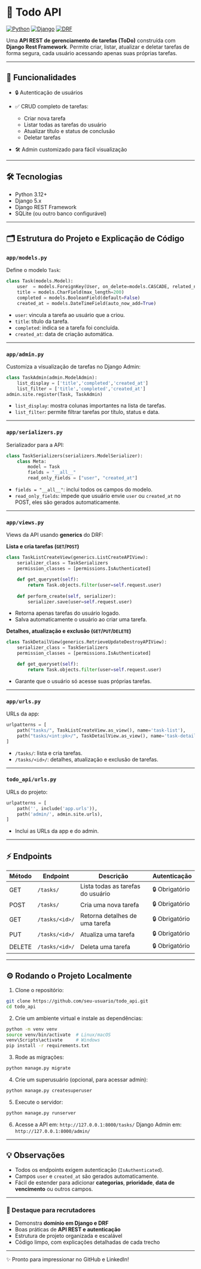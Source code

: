 # 📝 Todo API

[![Python](https://img.shields.io/badge/Python-3.12+-blue)](https://www.python.org/)
[![Django](https://img.shields.io/badge/Django-5.x-green)](https://www.djangoproject.com/)
[![DRF](https://img.shields.io/badge/DRF-3.20+-orange)](https://www.django-rest-framework.org/)

Uma **API REST de gerenciamento de tarefas (ToDo)** construída com **Django Rest Framework**. Permite criar, listar, atualizar e deletar tarefas de forma segura, cada usuário acessando apenas suas próprias tarefas.

---

## 🚀 Funcionalidades

* 🔒 Autenticação de usuários
* ✅ CRUD completo de tarefas:

  * Criar nova tarefa
  * Listar todas as tarefas do usuário
  * Atualizar título e status de conclusão
  * Deletar tarefas
* 🛠 Admin customizado para fácil visualização

---

## 🛠 Tecnologias

* Python 3.12+
* Django 5.x
* Django REST Framework
* SQLite (ou outro banco configurável)

---

## 🗂 Estrutura do Projeto e Explicação de Código

### `app/models.py`

Define o modelo `Task`:

```python
class Task(models.Model):
    user  = models.ForeignKey(User, on_delete=models.CASCADE, related_name='tasks')
    title = models.CharField(max_length=200)
    completed = models.BooleanField(default=False)
    created_at = models.DateTimeField(auto_now_add=True)
```

* `user`: vincula a tarefa ao usuário que a criou.
* `title`: título da tarefa.
* `completed`: indica se a tarefa foi concluída.
* `created_at`: data de criação automática.

---

### `app/admin.py`

Customiza a visualização de tarefas no Django Admin:

```python
class TaskAdmin(admin.ModelAdmin):
    list_display = ['title','completed','created_at']
    list_filter = ['title','completed','created_at']
admin.site.register(Task, TaskAdmin)
```

* `list_display`: mostra colunas importantes na lista de tarefas.
* `list_filter`: permite filtrar tarefas por título, status e data.

---

### `app/serializers.py`

Serializador para a API:

```python
class TaskSerializers(serializers.ModelSerializer):
    class Meta:
        model = Task
        fields = "__all__"
        read_only_fields = ["user", "created_at"]
```

* `fields = "__all__"`: inclui todos os campos do modelo.
* `read_only_fields`: impede que usuário envie `user` ou `created_at` no POST, eles são gerados automaticamente.

---

### `app/views.py`

Views da API usando **generics** do DRF:

**Lista e cria tarefas (`GET`/`POST`)**

```python
class TaskListCreateView(generics.ListCreateAPIView):
    serializer_class = TaskSerializers
    permission_classes = [permissions.IsAuthenticated]    

    def get_queryset(self):
        return Task.objects.filter(user=self.request.user)
    
    def perform_create(self, serializer):
        serializer.save(user=self.request.user)
```

* Retorna apenas tarefas do usuário logado.
* Salva automaticamente o usuário ao criar uma tarefa.

**Detalhes, atualização e exclusão (`GET`/`PUT`/`DELETE`)**

```python
class TaskDetailView(generics.RetrieveUpdateDestroyAPIView):
    serializer_class = TaskSerializers
    permission_classes = [permissions.IsAuthenticated]

    def get_queryset(self):
        return Task.objects.filter(user=self.request.user)
```

* Garante que o usuário só acesse suas próprias tarefas.

---

### `app/urls.py`

URLs da app:

```python
urlpatterns = [
    path("tasks/", TaskListCreateView.as_view(), name='task-list'),
    path("tasks/<int:pk>/", TaskDetailView.as_view(), name='task-detail')
]
```

* `/tasks/`: lista e cria tarefas.
* `/tasks/<id>/`: detalhes, atualização e exclusão de tarefas.

---

### `todo_api/urls.py`

URLs do projeto:

```python
urlpatterns = [
    path('', include('app.urls')),
    path('admin/', admin.site.urls),
]
```

* Inclui as URLs da app e do admin.

---

## ⚡ Endpoints

| Método | Endpoint       | Descrição                         | Autenticação   |
| ------ | -------------- | --------------------------------- | -------------- |
| GET    | `/tasks/`      | Lista todas as tarefas do usuário | 🔒 Obrigatório |
| POST   | `/tasks/`      | Cria uma nova tarefa              | 🔒 Obrigatório |
| GET    | `/tasks/<id>/` | Retorna detalhes de uma tarefa    | 🔒 Obrigatório |
| PUT    | `/tasks/<id>/` | Atualiza uma tarefa               | 🔒 Obrigatório |
| DELETE | `/tasks/<id>/` | Deleta uma tarefa                 | 🔒 Obrigatório |

---

## ⚙️ Rodando o Projeto Localmente

1. Clone o repositório:

```bash
git clone https://github.com/seu-usuario/todo_api.git
cd todo_api
```

2. Crie um ambiente virtual e instale as dependências:

```bash
python -m venv venv
source venv/bin/activate  # Linux/macOS
venv\Scripts\activate     # Windows
pip install -r requirements.txt
```

3. Rode as migrações:

```bash
python manage.py migrate
```

4. Crie um superusuário (opcional, para acessar admin):

```bash
python manage.py createsuperuser
```

5. Execute o servidor:

```bash
python manage.py runserver
```

6. Acesse a API em: `http://127.0.0.1:8000/tasks/`
   Django Admin em: `http://127.0.0.1:8000/admin/`

---

## 💡 Observações

* Todos os endpoints exigem autenticação (`IsAuthenticated`).
* Campos `user` e `created_at` são gerados automaticamente.
* Fácil de estender para adicionar **categorias**, **prioridade**, **data de vencimento** ou outros campos.

---

### 🔑 Destaque para recrutadores

* Demonstra **domínio em Django e DRF**
* Boas práticas de **API REST e autenticação**
* Estrutura de projeto organizada e escalável
* Código limpo, com explicações detalhadas de cada trecho

---

✨ Pronto para impressionar no GitHub e LinkedIn!
